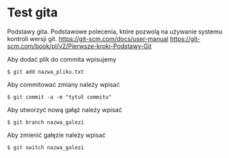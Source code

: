 Test gita
=========

Podstawy gita. Podstawowe polecenia, które pozwolą na używanie systemu kontroli wersji git.
https://git-scm.com/docs/user-manual
https://git-scm.com/book/pl/v2/Pierwsze-kroki-Podstawy-Git

Aby dodać plik do commita wpisujemy

```
$ git add nazwa_pliku.txt
```

Aby commitować zmiany należy wpisać

```
$ git commit -a -m "tytuł commitu"
```

Aby utworzyć nową gałąź należy wpisać

```
$ git branch nazwa_galezi
```

Aby zmienić gałęzie należy wpisać

```
$ git switch nazwa_galezi
```
